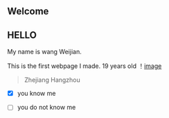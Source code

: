 ## Welcome 
## HELLO 
My name is wang Weijian. 

This is the first webpage I made.
19 years old
！[image](https://octodex.github.com/images/yaktocat.png)
> Zhejiang 
Hangzhou
- [x] you know me
- [ ] you do not know me
 


